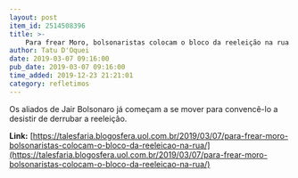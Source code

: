```yaml
---
layout: post
item_id: 2514508396
title: >-
    Para frear Moro, bolsonaristas colocam o bloco da reeleição na rua
author: Tatu D'Oquei
date: 2019-03-07 09:16:00
pub_date: 2019-03-07 09:16:00
time_added: 2019-12-23 21:21:01
category: refletimos
---
```


Os aliados de Jair Bolsonaro já começam a se mover para convencê-lo a desistir de derrubar a reeleição.

**Link:** [https://talesfaria.blogosfera.uol.com.br/2019/03/07/para-frear-moro-bolsonaristas-colocam-o-bloco-da-reeleicao-na-rua/](https://talesfaria.blogosfera.uol.com.br/2019/03/07/para-frear-moro-bolsonaristas-colocam-o-bloco-da-reeleicao-na-rua/)

